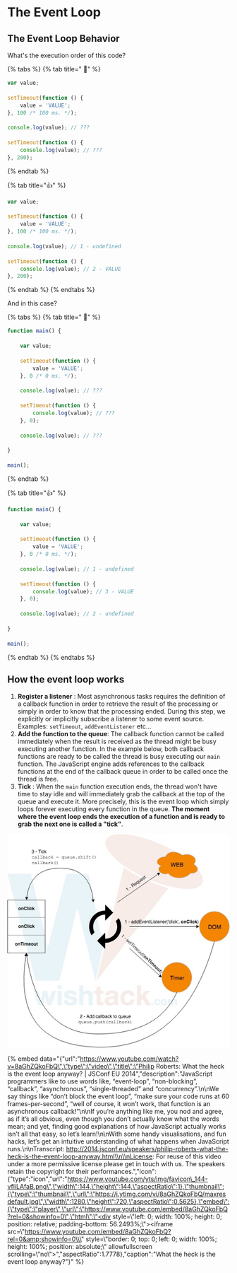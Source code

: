 # The Event Loop

## The Event Loop Behavior

What's the execution order of this code?

{% tabs %}
{% tab title=" 🧐" %}
```javascript
var value;
​
setTimeout(function () {
    value = 'VALUE';
}, 100 /* 100 ms. */);
​
console.log(value); // ???
​
setTimeout(function () {
    console.log(value); // ???
}, 200);
```
{% endtab %}

{% tab title="👍" %}
```javascript
var value;
​
setTimeout(function () {
    value = 'VALUE';
}, 100 /* 100 ms. */);
​
console.log(value); // 1 - undefined
​
setTimeout(function () {
    console.log(value); // 2 - VALUE
}, 200);
```
{% endtab %}
{% endtabs %}

And in this case?

{% tabs %}
{% tab title=" 🧐" %}
```javascript
function main() {
​
    var value;
​
    setTimeout(function () {
        value = 'VALUE';
    }, 0 /* 0 ms. */);
​
    console.log(value); // ???
​
    setTimeout(function () {
        console.log(value); // ???
    }, 0);
    
    console.log(value); // ???
​
}
​
main();
```
{% endtab %}

{% tab title="👍" %}
```javascript
function main() {
​
    var value;
​
    setTimeout(function () {
        value = 'VALUE';
    }, 0 /* 0 ms. */);
​
    console.log(value); // 1 - undefined
​
    setTimeout(function () {
        console.log(value); // 3 - VALUE
    }, 0);
    
    console.log(value); // 2 - undefined
    
}
​
main();
```
{% endtab %}
{% endtabs %}

## How the event loop works

1. **Register a listener** : Most asynchronous tasks requires the definition of a callback function in order to retrieve the result of the processing or simply in order to know that the processing ended. During this step, we explicitly or implicitly subscribe a listener to some event source. Examples: `setTimeout`, `addEventListener` etc...
2. **Add the function to the queue**: The callback function cannot be called immediately when the result is received as the thread might be busy executing another function. In the example below, both callback functions are ready to be called the thread is busy executing our `main` function. The JavaScript engine adds references to the callback functions at the end of the callback queue in order to be called once the thread is free.
3. **Tick** : When the `main` function execution ends, the thread won't have time to stay idle and will immediately grab the callback at the top of the queue and execute it. More precisely, this is the event loop which simply loops forever executing every function in the queue. **The moment where the event loop ends the execution of a function and is ready to grab the next one is called a "tick"**.

![The event loop](../.gitbook/assets/event-loop.jpg)

{% embed data="{\"url\":\"https://www.youtube.com/watch?v=8aGhZQkoFbQ\",\"type\":\"video\",\"title\":\"Philip Roberts: What the heck is the event loop anyway? \| JSConf EU 2014\",\"description\":\"JavaScript programmers like to use words like, “event-loop”, “non-blocking”, “callback”, “asynchronous”, “single-threaded” and “concurrency”.\\n\\nWe say things like “don’t block the event loop”, “make sure your code runs at 60 frames-per-second”, “well of course, it won’t work, that function is an asynchronous callback!”\\n\\nIf you’re anything like me, you nod and agree, as if it’s all obvious, even though you don’t actually know what the words mean; and yet, finding good explanations of how JavaScript actually works isn’t all that easy, so let’s learn!\\n\\nWith some handy visualisations, and fun hacks, let’s get an intuitive understanding of what happens when JavaScript runs.\\n\\nTranscript: http://2014.jsconf.eu/speakers/philip-roberts-what-the-heck-is-the-event-loop-anyway.html\\n\\nLicense: For reuse of this video under a more permissive license please get in touch with us. The speakers retain the copyright for their performances.\",\"icon\":{\"type\":\"icon\",\"url\":\"https://www.youtube.com/yts/img/favicon\_144-vfliLAfaB.png\",\"width\":144,\"height\":144,\"aspectRatio\":1},\"thumbnail\":{\"type\":\"thumbnail\",\"url\":\"https://i.ytimg.com/vi/8aGhZQkoFbQ/maxresdefault.jpg\",\"width\":1280,\"height\":720,\"aspectRatio\":0.5625},\"embed\":{\"type\":\"player\",\"url\":\"https://www.youtube.com/embed/8aGhZQkoFbQ?rel=0&showinfo=0\",\"html\":\"<div style=\\\"left: 0; width: 100%; height: 0; position: relative; padding-bottom: 56.2493%;\\\"><iframe src=\\\"https://www.youtube.com/embed/8aGhZQkoFbQ?rel=0&amp;showinfo=0\\\" style=\\\"border: 0; top: 0; left: 0; width: 100%; height: 100%; position: absolute;\\\" allowfullscreen scrolling=\\\"no\\\"></iframe></div>\",\"aspectRatio\":1.7778},\"caption\":\"What the heck is the event loop anyway?\"}" %}



